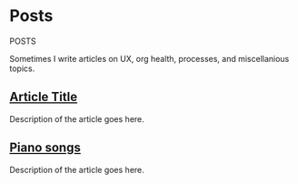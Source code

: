 <h1 class="sr-only"> Posts </h1>

<div class="introduction">

<bb-tags>

POSTS

</bb-tags>

<bb-intro>

Sometimes I write articles on UX, org health, processes, and miscellanious topics.

</bb-intro>

<bb-card>

## [Article Title][Urls.OTHER_SITE] 

Description of the article goes here.

</bb-card>

<bb-card>

## [Piano songs][Urls.PIANO_SONGS] 

Description of the article goes here.

</bb-card>

[Urls.OTHER_SITE]: /posts/some-code.html
[Urls.PIANO_SONGS]: /posts/piano-songs.html

